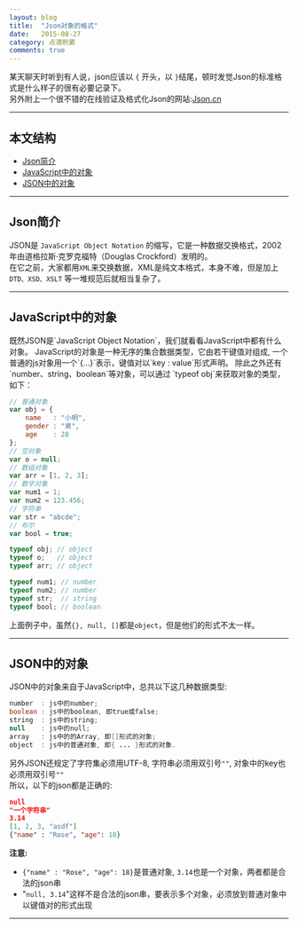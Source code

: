 ```yaml
---
layout: blog
title:  "Json对象的格式"
date:   2015-08-27
category: 点滴积累  
comments: true
---
```

某天聊天时听到有人说，json应该以 `{` 开头，以 `}`结尾，顿时发觉Json的标准格式是什么样子的很有必要记录下。  
另外附上一个很不错的在线验证及格式化Json的网站:[Json.cn](http://json.cn)  

*****

## 本文结构

* [Json简介](#introduce)
* [JavaScript中的对象](#JavaScriptObject)
* [JSON中的对象](#JSONObject)

*****
<h2 id="introduce"> Json简介 </h2>

JSON是 `JavaScript Object Notation` 的缩写，它是一种数据交换格式，2002年由道格拉斯·克罗克福特（Douglas Crockford）发明的。  
在它之前，大家都用`XML`来交换数据，XML是纯文本格式，本身不难，但是加上 `DTD、XSD、XSLT` 等一堆规范后就相当复杂了。  

*****
<h2 id="JavaScriptObject"> JavaScript中的对象 </h2>
既然JSON是`JavaScript Object Notation`，我们就看看JavaScript中都有什么对象。  
JavaScript的对象是一种无序的集合数据类型，它由若干键值对组成,
一个普通的js对象用一个`{...}`表示，键值对以`key : value`形式声明。  
除此之外还有 `number、string、boolean`等对象，可以通过 `typeof obj`来获取对象的类型，如下：

```js
// 普通对象
var obj = {
    name   : "小明",
    gender : "男",
    age    : 28
};
// 空对象
var o = null;
// 数组对象
var arr = [1, 2, 3];
// 数字对象
var num1 = 1;
var num2 = 123.456;
// 字符串
var str = "abcde";
// 布尔
var bool = true;

typeof obj; // object
typeof o;   // object
typeof arr; // object

typeof num1; // number
typeof num2; // number
typeof str;  // string
typeof bool; // boolean
```
上面例子中，虽然`{}, null, []`都是`object`，但是他们的形式不太一样。
*****
<h2 id="JSONObject"> JSON中的对象 </h2>
JSON中的对象来自于JavaScript中，总共以下这几种数据类型:

```java
number  : js中的number;
boolean : js中的boolean, 即true或false;
string  : js中的string;
null    : js中的null;
array   : js中的的Array, 即[]形式的对象;
object  : js中的普通对象, 即{ ... }形式的对象.
```
另外JSON还规定了字符集必须用UTF-8, 字符串必须用双引号`""`, 对象中的key也必须用双引号`""`  
所以，以下的json都是正确的:

```json
null
"一个字符串"
3.14
[1, 2, 3, "asdf"]
{"name" : "Rose", "age": 18}
```
**注意:**

* `{"name" : "Rose", "age": 18}`是普通对象, `3.14`也是一个对象，两者都是合法的json串
* "`null, 3.14`"这样不是合法的json串，要表示多个对象，必须放到普通对象中以键值对的形式出现

*****
